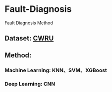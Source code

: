 # Fault-Diagnosis
Fault Diagnosis Method

## Dataset: [CWRU](https://engineering.case.edu/bearingdatacenter/home)

## Method:
### Machine Learning: KNN、SVM、XGBoost
### Deep Learning: CNN
